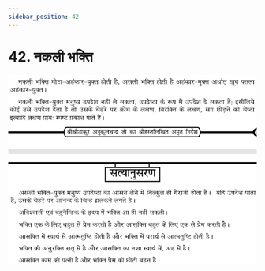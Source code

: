 ```yaml
---
sidebar_position: 42
---
```



# 42.   नकली भक्ति

![नकली भक्ति](../../../static/img/hindi/verse42.png)
